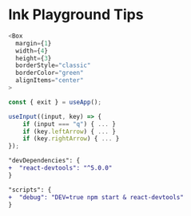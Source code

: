 <h1> Ink Playground Tips <a href="https://github.com/manuartero/ink-world/tree/playground" target="_blank" alt="GitHub - Ink World - Playground"
    class="text-xxl slidev-icon-btn opacity-50 !border-none">
    <carbon-logo-github />
</a></h1>

```js
<Box
  margin={1}
  width={4}
  height={3}
  borderStyle="classic"
  borderColor="green"
  alignItems="center"
>
```

```js
const { exit } = useApp();

useInput((input, key) => {
    if (input === "q") { ... }
    if (key.leftArrow) { ... }
    if (key.rightArrow) { ... }
});
```

```diff
"devDependencies": {
+  "react-devtools": "^5.0.0"
}
```

```diff
"scripts": {
+  "debug": "DEV=true npm start & react-devtools"
}
```
